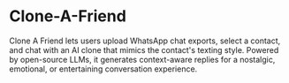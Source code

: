 # Clone-A-Friend
Clone A Friend lets users upload WhatsApp chat exports, select a contact, and chat with an AI clone that mimics the contact's texting style. Powered by open-source LLMs, it generates context-aware replies for a nostalgic, emotional, or entertaining conversation experience.
